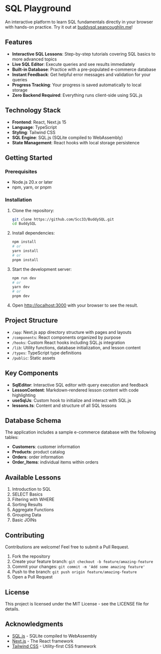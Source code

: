 # SQL Playground

An interactive platform to learn SQL fundamentals directly in your browser with hands-on practice. Try it out at [buddysql.seancoughlin.me](https://buddysql.seancoughlin.me)!

## Features

- **Interactive SQL Lessons**: Step-by-step tutorials covering SQL basics to more advanced topics
- **Live SQL Editor**: Execute queries and see results immediately
- **Built-in Database**: Practice with a pre-populated e-commerce database
- **Instant Feedback**: Get helpful error messages and validation for your queries
- **Progress Tracking**: Your progress is saved automatically to local storage
- **Zero Backend Required**: Everything runs client-side using SQL.js

## Technology Stack

- **Frontend**: React, Next.js 15
- **Language**: TypeScript
- **Styling**: Tailwind CSS
- **SQL Engine**: SQL.js (SQLite compiled to WebAssembly)
- **State Management**: React hooks with local storage persistence

## Getting Started

### Prerequisites

- Node.js 20.x or later
- npm, yarn, or pnpm

### Installation

1. Clone the repository:
   ```bash
   git clone https://github.com/Scc33/BuddySQL.git
   cd BuddySQL
   ```

2. Install dependencies:
   ```bash
   npm install
   # or
   yarn install
   # or
   pnpm install
   ```

3. Start the development server:
   ```bash
   npm run dev
   # or
   yarn dev
   # or
   pnpm dev
   ```

4. Open [http://localhost:3000](http://localhost:3000) with your browser to see the result.

## Project Structure

- `/app`: Next.js app directory structure with pages and layouts
- `/components`: React components organized by purpose
- `/hooks`: Custom React hooks including SQL.js integration
- `/lib`: Utility functions, database initialization, and lesson content
- `/types`: TypeScript type definitions
- `/public`: Static assets

## Key Components

- **SqlEditor**: Interactive SQL editor with query execution and feedback
- **LessonContent**: Markdown-rendered lesson content with code highlighting
- **useSqlJs**: Custom hook to initialize and interact with SQL.js
- **lessons.ts**: Content and structure of all SQL lessons

## Database Schema

The application includes a sample e-commerce database with the following tables:

- **Customers**: customer information
- **Products**: product catalog
- **Orders**: order information
- **Order_Items**: individual items within orders

## Available Lessons

1. Introduction to SQL
2. SELECT Basics
3. Filtering with WHERE
4. Sorting Results
5. Aggregate Functions
6. Grouping Data
7. Basic JOINs

## Contributing

Contributions are welcome! Feel free to submit a Pull Request.

1. Fork the repository
2. Create your feature branch: `git checkout -b feature/amazing-feature`
3. Commit your changes: `git commit -m 'Add some amazing feature'`
4. Push to the branch: `git push origin feature/amazing-feature`
5. Open a Pull Request

## License

This project is licensed under the MIT License - see the LICENSE file for details.

## Acknowledgments

- [SQL.js](https://github.com/sql-js/sql.js/) - SQLite compiled to WebAssembly
- [Next.js](https://nextjs.org/) - The React framework
- [Tailwind CSS](https://tailwindcss.com/) - Utility-first CSS framework
